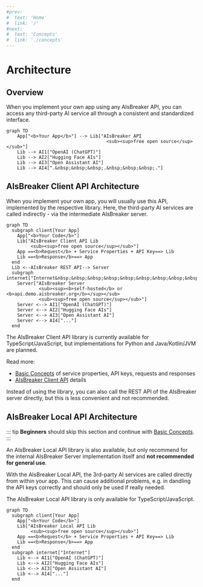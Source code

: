 ```yaml
---
#prev:
#  text: 'Home'
#  link: '/'
#next:
#  text: 'Concepts'
#  link: './concepts'
---
```


Architecture
============

Overview
--------
When you implement your own app using any AIsBreaker API, you can access any third-party AI service all through a consistent and standardized interface.

```mermaid
graph TD
    App["<b>Your App</b>"] --> Lib["AIsBreaker API
                                     <sub><sup>free open source</sup></sub>"]
    Lib --> AI1["OpenAI (ChatGPT)"]
    Lib --> AI2["Hugging Face AIs"]
    Lib --> AI3["Open Assistant AI"]
    Lib --> AI4[".&nbsp;&nbsp;&nbsp;.&nbsp;&nbsp;&nbsp;."]
```



AIsBreaker Client API Architecture
----------------------------------
When you implement your own app, you will usually use this API, implemented by the respective library. Here, the third-party AI services are called indirectly - via the intermediate AIsBreaker server.

```mermaid
graph TD
  subgraph client[Your App]
    App["<b>Your Code</b>"]
    Lib["AIsBreaker Client API Lib
         <sub><sup>free open source</sup></sub>"]
    App ==<b>Request</b> + Service Properties + API Key==> Lib
    Lib ==<b>Response</b>==> App
  end
  Lib <--AIsBreaker REST API--> Server
  subgraph internet["Internet&nbsp;&nbsp;&nbsp;&nbsp;&nbsp;&nbsp;&nbsp;&nbsp;&nbsp;&nbsp;"]
    Server["AIsBreaker Server
            <sub><sup><b>self-hosted</b> or <b>api.demo.aisbreaker.org</b></sup></sub>
            <sub><sup>free open source</sup></sub>"]
    Server <--> AI1["OpenAI (ChatGPT)"]
    Server <--> AI2["Hugging Face AIs"]
    Server <--> AI3["Open Assistant AI"]
    Server <--> AI4["..."]
  end
```
The AIsBreaker Client API library is currently available for TypeScript/JavaScript, but implementations for Python and Java/Kotlin/JVM are planned.

Read more:
- [Basic Concepts](./concepts) of service properties, API keys, requests and responses
- [AIsBreaker Client API](./aisbreaker-client-api) details

Instead of using the library, you can also call the REST API of the AIsBreaker server directly, but this is less convenient and not recommended.


AIsBreaker Local API Architecture
---------------------------------
::: tip
**Beginners** should skip this section and continue with [Basic Concepts](./concepts).
:::

An AIsBreaker Local API library is also available, but only recommend for the internal AIsBreaker Server implementation itself and **not recommended for general use**.

With the AIsBreaker Local API, the 3rd-party AI services are called directly from within your app. This can cause additional problems, e.g. in dandling the API keys correctly and should only be used if really needed. 

The AIsBreaker Local API library is only available for TypeScript/JavaScript.

```mermaid
graph TD
  subgraph client[Your App]
    App["<b>Your Code</b>"]
    Lib["AIsBreaker Local API Lib
         <sub><sup>free open source</sup></sub>"]
    App ==<b>Request</b> + Service Properties + API Key==> Lib
    Lib ==<b>Response</b>==> App
  end
  subgraph internet["Internet"]
    Lib <--> AI1["OpenAI (ChatGPT)"]
    Lib <--> AI2["Hugging Face AIs"]
    Lib <--> AI3["Open Assistant AI"]
    Lib <--> AI4["..."]
  end
```
